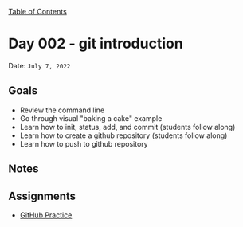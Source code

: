 [Table of Contents](../../README.md)

# Day 002 - git introduction

Date: `July 7, 2022`

## Goals

- Review the command line
- Go through visual "baking a cake" example
- Learn how to init, status, add, and commit (students follow along)
- Learn how to create a github repository (students follow along)
- Learn how to push to github repository

## Notes

<!-- - [Code](./code) -->
<!-- - [Video](https://www.youtube.com/watch?v=SB-qEYVdvXA) -->

## Assignments

- [GitHub Practice](../../assignments/github-practice)

<!-- ## Resources -->

<!-- - [git introduction](../../units/git-introduction) -->
